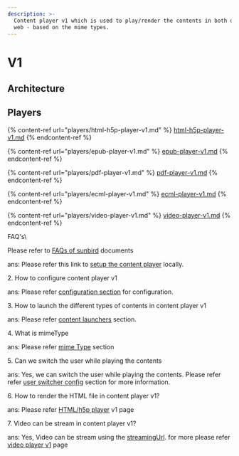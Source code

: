 ```yaml
---
description: >-
  Content player v1 which is used to play/render the contents in both device and
  web - based on the mime types.
---
```


# V1

## Architecture

## Players

{% content-ref url="players/html-h5p-player-v1.md" %}
[html-h5p-player-v1.md](players/html-h5p-player-v1.md)
{% endcontent-ref %}

{% content-ref url="players/epub-player-v1.md" %}
[epub-player-v1.md](players/epub-player-v1.md)
{% endcontent-ref %}

{% content-ref url="players/pdf-player-v1.md" %}
[pdf-player-v1.md](players/pdf-player-v1.md)
{% endcontent-ref %}

{% content-ref url="players/ecml-player-v1.md" %}
[ecml-player-v1.md](players/ecml-player-v1.md)
{% endcontent-ref %}

{% content-ref url="players/video-player-v1.md" %}
[video-player-v1.md](players/video-player-v1.md)
{% endcontent-ref %}

FAQ's\



Please refer to [FAQs of sunbird](http://docs.sunbird.org/latest/faqs/) documents

ans: Please refer this link to [setup the content player](../../../../use/installation-guide/players/v1/how-to-setup.md) locally.

2\. How to configure content player v1

ans: Please refer [configuration section](./#configurations) for configuration.

3\. How to launch the different types of contents in content player v1

ans: Please refer [content launchers](./#content-launchers) section.

4\. What is mimeType

ans: Please refer [mime Type](./#mime-type) section

5\. Can we switch the user while playing the contents

ans: Yes, we can switch the user while playing the contents. Please refer refer [user switcher config](./#sample-overlay-config) section for more information.

6\. How to render the HTML file in content player v1?

ans: Please refer [HTML/h5p player](players/html-h5p-player-v1.md) v1 page

7\. Video can be stream in content player v1?

ans: Yes, Video can be stream using the [streamingUrl](broken-reference). for more please refer [video player v1](broken-reference) page

